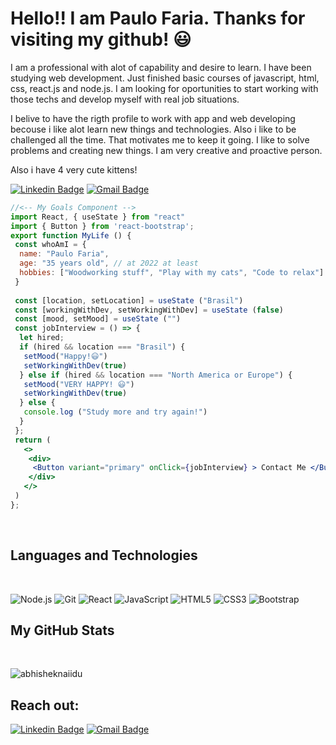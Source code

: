 <h1 align="Left">Hello!! I am Paulo Faria. Thanks for visiting my github! 😃</h1>

<p align="Left">
I am a professional with alot of capability and desire to learn. I have been studying web development. Just finished basic courses of javascript, html, css, react.js and node.js. I am looking for oportunities to start working with those techs and develop myself with real job situations. 
</p>
<p align="Left"> 
 I belive to have the rigth profile to work with app and web developing becouse i like alot learn new things and technologies. Also i like to be challenged all the time. That motivates me to keep it going. I like to solve problems and creating new things. 
I am very creative and proactive person.
</p>
<p align="Left"> 
 Also i have 4 very cute kittens! 
</p>

<div align="Left">
 
[![Linkedin Badge](https://img.shields.io/badge/-PauloFaria-blue?style=flat-square&logo=Linkedin&logoColor=white&link=https://www.linkedin.com/in/paulo-faria/)](https://www.linkedin.com/in/paulo-faria-a2ba65235/)
[![Gmail Badge](https://img.shields.io/badge/-santos.paulo.rf@gmail.com-c14438?style=flat-square&logo=Gmail&logoColor=white&link=mailto:santos.paulo.rf@gmail.com)](mailto:santos.paulo.rf@gmail.com)
 
 ```jsx
//<-- My Goals Component --> 
import React, { useState } from "react"
import { Button } from 'react-bootstrap';
export function MyLife () {
  const whoAmI = {
   name: "Paulo Faria",
   age: "35 years old", // at 2022 at least
   hobbies: ["Woodworking stuff", "Play with my cats", "Code to relax"]
  }
  
  const [location, setLocation] = useState ("Brasil")
  const [workingWithDev, setWorkingWithDev] = useState (false)
  const [mood, setMood] = useState ("")
  const jobInterview = () => {
   let hired;
   if (hired && location === "Brasil") {
    setMood("Happy!😃")
    setWorkingWithDev(true)
   } else if (hired && location === "North America or Europe") {
    setMood("VERY HAPPY! 😃")
    setWorkingWithDev(true)
   } else {
    console.log ("Study more and try again!") 
   }
  };
  return (
    <>
     <div>
      <Button variant="primary" onClick={jobInterview} > Contact Me </Button> 
     </div>
    </>
  )
};
```  
</div>

<br/>

## Languages and Technologies
 <br/>

![Node.js](https://img.shields.io/badge/-Node.js-000?&logo=node.js)
![Git](https://img.shields.io/badge/-Git-black?style=flat-square&logo=git)
![React](https://img.shields.io/badge/-React-000?&logo=React)
![JavaScript](https://img.shields.io/badge/-JavaScript-000?&logo=JavaScript)
![HTML5](https://img.shields.io/badge/-HTML5-E34F26?style=flat-square&logo=html5&logoColor=white)
![CSS3](https://img.shields.io/badge/-CSS3-1572B6?style=flat-square&logo=css3)
![Bootstrap](https://img.shields.io/badge/-Bootstrap-563D7C?style=flat-square&logo=bootstrap)
 <br/>

## My GitHub Stats
<br />
<p align="left"> <img src="https://github-readme-stats.vercel.app/api?username=SantosPauloRF&count_private=true&show_icons=true&theme=midnight-purple" alt="abhisheknaiidu" />
 
<br/>
 
## Reach out:

  
[![Linkedin Badge](https://img.shields.io/badge/-PauloFaria-blue?style=flat-square&logo=Linkedin&logoColor=white&link=https://www.linkedin.com/in/paulo-faria/)](https://www.linkedin.com/in/paulo-faria-a2ba65235/)
[![Gmail Badge](https://img.shields.io/badge/-santos.paulo.rf@gmail.com-c14438?style=flat-square&logo=Gmail&logoColor=white&link=mailto:santos.paulo.rf@gmail.com)](mailto:santos.paulo.rf@gmail.com)  
